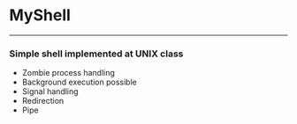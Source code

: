 # MyShell

------

### Simple shell implemented at UNIX class

- Zombie process handling
- Background execution possible
- Signal handling
- Redirection
- Pipe

